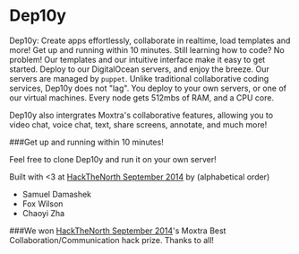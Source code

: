 Dep10y
=======

Dep10y: Create apps effortlessly, collaborate in realtime, load templates and more! 
Get up and running within 10 minutes.  Still learning how to code? No problem! Our templates and our intuitive interface make it easy to get started. Deploy to our DigitalOcean servers, and enjoy the breeze. Our servers are managed by `puppet`. Unlike traditional collaborative coding services, Dep10y does not "lag". You deploy to your own servers, or one of our virtual machines. Every node gets 512mbs of RAM, and a CPU core. 

Dep10y also intergrates Moxtra's collaborative features, allowing you to video chat, voice chat, text, share screens, annotate, and much more! 

###Get up and running within 10 minutes!


Feel free to clone Dep10y and run it on your own server!

Built with <3 at [HackTheNorth September 2014](http://hackthenorth.com) by (alphabetical order)


 - Samuel Damashek
 - Fox Wilson
 - Chaoyi Zha

###We won [HackTheNorth September 2014](http://hackthenorth.challengepost.com)'s Moxtra Best Collaboration/Communication hack prize. Thanks to all!
